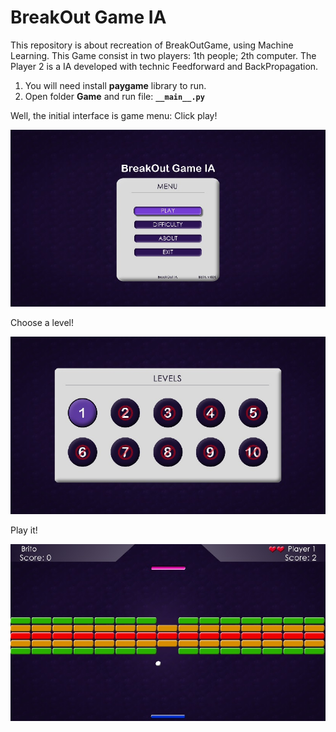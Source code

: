# BreakOut Game IA
This repository is about recreation of BreakOutGame, using Machine Learning. This Game consist in two players: 1th people; 2th computer. The Player 2 is a IA developed with technic Feedforward and BackPropagation.

1) You will need install <b>paygame</b> library to run.
2) Open folder <b>Game</b> and run file: <b> ````__main__.py ```` </b>

Well, the initial interface is game menu:
Click play!

<img src="https://github.com/CleitonBrito/BreakOut_Game_IA/blob/master/screenshot01.jpg">

Choose a level!

<img src="https://github.com/CleitonBrito/BreakOut_Game_IA/blob/master/screenshot02.jpg">

Play it!

<img src="https://github.com/CleitonBrito/BreakOut_Game_IA/blob/master/screenshot03.jpg">
